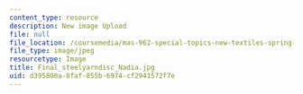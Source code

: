 ```yaml
---
content_type: resource
description: New image Upload
file: null
file_location: /coursemedia/mas-962-special-topics-new-textiles-spring-2010/d395800a8faf855b6974cf2941572f7e_Final_steelyarndisc_Nadia.jpg
file_type: image/jpeg
resourcetype: Image
title: Final_steelyarndisc_Nadia.jpg
uid: d395800a-8faf-855b-6974-cf2941572f7e
---
```

